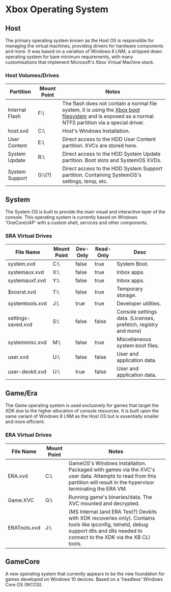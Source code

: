 <!-- TITLE: Xbox Operating System -->
<!-- SUBTITLE: Structure of the Xbox Operating System -->

# Xbox Operating System
## Host

The primary operating system known as the Host OS is responsible for
managing the virtual machines, providing drivers for hardware components
and more. It was based on a variation of Windows 8 LNM, a stripped down
operating system for bare minimum requirements, with many customisations
that implement Microsoft's Xbox Virtual Machine stack.

### Host Volumes/Drives

| Partition      | Mount Point | Notes                                                                                                                                                                                                                 |
| -------------- | ----------- | --------------------------------------------------------------------------------------------------------------------------------------------------------------------------------------------------------------------- |
| Internal Flash | F:\\        | The flash does not contain a normal file system, it is using the [Xbox boot filesystem](xbox-boot-file-system) and is exposed as a normal NTFS partition via a special driver. |
| host.xvd       | C:\\        | Host's Windows Installation.                                                                                                                                                                                          |
| User Content   | E:\\        | Direct access to the HDD User Content partition. XVCs are stored here.                                                                                                                                                |
| System Update  | R:\\        | Direct access to the HDD System Update partition. Boot slots and SystemOS XVDs.                                                                                                                                       |
| System Support | G:\\(?)     | Direct access to the HDD System Support partition. Containing SystemOS's settings, temp, etc.                                                                                                                         |

## System

The System OS is built to provide the main visual and interactive layer
of the console. This operating system is currently based on Windows
'OneCoreUAP' with a custom shell, services and other components.

### SRA Virtual Drives

| File Name          | Mount Point | Dev-Only | Read-Only | Desc                                                           |
| ------------------ | ----------- | -------- | --------- | -------------------------------------------------------------- |
| system.xvd         | C:\\        | false    | true      | System Boot.                                                   |
| systemaux.xvd      | X:\\        | false    | true      | Inbox apps.                                                    |
| systemauxf.xvd     | Y:\\        | false    | true      | Inbox apps.                                                    |
| $sosrst.xvd        | T:\\        | false    | true      | Temporary storage.                                             |
| systemtools.xvd    | J:\\        | true     | true      | Developer utilities.                                           |
| settings-saved.xvd | S:\\        | false    | false     | Console settings data. (Licenses, prefetch, registry and more) |
| systemmisc.xvd     | M:\\        | false    | true      | Miscellaneous system boot files.                               |
| user.xvd           | U:\\        | false    | false     | User and application data.                                     |
| user-devkit.xvd    | U:\\        | true     | false     | User and application data.                                     |

## Game/Era

The Game operating system is used exclusively for games that target the
XDK due to the higher allocation of console resources. It is built upon
the same variant of Windows 8 LNM as the Host OS but is essentially
smaller and more efficient.

### ERA Virtual Drives

| File Name    | Mount Point | Notes                                                                                                                                                                                 |
| ------------ | ----------- | ------------------------------------------------------------------------------------------------------------------------------------------------------------------------------------- |
| ERA.xvd      | C:\\        | GameOS's Windows installation. Packaged with games via the XVC's user data. Attempts to read from this partition will result in the hypervisor terminating the ERA VM.                |
| Game.XVC     | G:\\        | Running game's binaries/data. The XVC mounted and decrypted.                                                                                                                          |
| ERATools.xvd | J:\\        | (MS Internal (and ERA Test?) Devkits with XDK recoveries only). Contains tools like ipconfig, telnetd, debug support dlls and dlls needed to connect to the XDK via the XB CLI tools. |

## GameCore

A new operating system that currently appears to be the new foundation
for games developed on Windows 10 devices. Based on a 'headless' Windows
Core OS (WCOS).